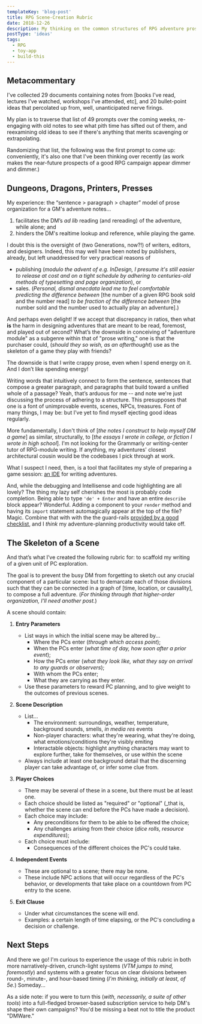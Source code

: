 ```yaml
---
templateKey: 'blog-post'
title: RPG Scene-Creation Rubric
date: 2018-12-26
description: My thinking on the common structures of RPG adventure prose, and a proposed rubric to shape my writing of personal RPG modules in the future.  
postType: 'ideas'
tags:
  - RPG
  - toy-app
  - build-this
---
```


## Metacommentary

I've collected 29 documents containing notes from [books I've read, lectures I’ve watched, workshops I've attended, etc], and 20 bullet-point ideas that percolated up from, well, unanticipated nerve firings.

My plan is to traverse that list of 49 prompts over the coming weeks, re-engaging with old notes to see what pith time has sifted out of them, and reexamining old ideas to see if there's anything that merits scavenging or extrapolating.

Randomizing that list, the following was the first prompt to come up: conveniently, it's also one that I've been thinking over recently (as work makes the near-future prospects of a good RPG campaign appear dimmer and dimmer.)

## Dungeons, Dragons, Printers, Presses

My experience: the “sentence > paragraph > chapter” model of prose organization for a GM's adventure notes...

1. facilitates the DM’s _ad lib_ reading (and rereading) of the adventure, while alone; and
1. hinders the DM's realtime lookup and reference, while playing the game.

I doubt this is the oversight of (two Generations, now?!) of writers, editors, and designers. Indeed, this may well have been noted by publishers, already, but left unaddressed for very practical reasons of

- publishing (_modulo the advent of e.g. InDesign, I presume it's still easier to release at cost and on a tight schedule by adhering to centuries-old methods of typesetting and page organization_), or
- sales. (_Personal, dismal anecdata lead me to feel comfortable predicting the difference between_ [the number of a given RPG book sold and the number read] _to be fraction of the difference between_ [the number sold and the number used to actually play an adventure].)

And perhaps even delight! If we accept that discrepancy in ratios, then what **is** the harm in designing adventures that are meant to be read, foremost, and played out of second? What’s the downside in conceiving of "adventure module" as a subgenre within that of "prose writing," one is that the purchaser could, (_should they so wish, as an afterthought_) use as the skeleton of a game they play with friends?

The downside is that I write crappy prose, even when I spend energy on it. And I don’t like spending energy!

Writing words that intuitively connect to form the sentence, sentences that compose a greater paragraph, and paragraphs that build toward a unified whole of a passage? Yeah, that’s arduous for me -- and note we're just discussing the process of adhering to a structure. This presupposes that one is a font of unimprovable events, scenes, NPCs, treasures. Font of many things, I may be: but I’ve yet to find myself ejecting good ideas regularly.

More fundamentally, I don't think of [_the notes I construct to help myself DM a game_] as similar, structurally, to [_the essays I wrote in college, or fiction I wrote in high school_]. I'm not looking for the Grammarly or writing-center tutor of RPG-module writing. If anything, my adventures' closest architectural cousin would be the codebases I pick through at work. 

What I suspect I need, then, is a tool that facilitates my style of preparing a game session: [an IDE](https://softwareengineering.stackexchange.com/a/21092) for writing adventures. 

And, while the debugging and Intellisense and code highlighting are all lovely? The thing my lazy self cherishes the most is probably code completion. Being able to type `'de' + Enter` and have an entire `describe` block appear? Wonderful. Adding a component to your `render` method and having its `import` statement automagically appear at the top of the file? Magic. Combine that with with the the guard-rails [provided by a good checklist](https://www.npr.org/templates/story/story.php?storyId=122226184), and I _think_ my adventure-planning productivity would take off. 

## The Skeleton of a Scene

And that’s what I’ve created the following rubric for: to scaffold my writing of a given unit of PC exploration. 

The goal is to prevent the busy DM from forgetting to sketch out any crucial component of a particular scene: but to demarcate each of those divisions such that they can be connected in a graph of [time, location, or causality], to compose a full adventure. (_For thinking through that higher-order organization, I'll need another post._)

A scene should contain:

1. **Entry Parameters**
    * List ways in which the initial scene may be altered by...
        * Where the PCs enter (_through which access point_); 
        * When the PCs enter (_what time of day, how soon after a prior event_); 
        * How the PCs enter (_what they look like, what they say on arrival to any guards or observers_); 
        * With whom the PCs enter; 
        * What they are carrying as they enter.
    * Use these parameters to reward PC planning, and to give weight to the outcomes of previous scenes. 

1. **Scene Description**
    * List... 
        * The environment: surroundings, weather, temperature, background sounds, smells, _in media res_ events 
        * Non-player characters: what they're wearing, what they're doing, what emotions/conditions they're visibly emiting  
        * Interactable objects: highlight anything characters may want to explore further, take for themselves, or use within the scene
    * Always include at least one background detail that the discerning player can take advantage of, or infer some clue from.

1. **Player Choices**
    * There may be several of these in a scene, but there must be at least one.
    * Each choice should be listed as "required" or "optional" (_that is, whether the scene can end before the PCs have made a decision).
    * Each choice may include:
        * Any preconditions for them to be able to be offered the choice; 
        * Any challenges arising from their choice (_dice rolls, resource expenditures_); 
    * Each choice must include: 
        * Consequences of the different choices the PC's could take.

1. **Independent Events**
    * These are optional to a scene; there may be none.
    * These include NPC actions that will occur regardless of the PC's behavior, or developments that take place on a countdown from PC entry to the scene.

1. **Exit Clause** 
    * Under what circumstances the scene will end.
    * Examples: a certain length of time elapsing, or the PC's concluding a decision or challenge.
    
## Next Steps

And there we go! I'm curious to experience the usage of this rubric in both more narratively-driven, crunch-light systems (_VTM jumps to mind, foremostly_) and systems with a greater focus on clear divisions between round-, minute-, and hour-based timing (_I'm thinking, initially at least, of 5e._) Someday...

As a side note: if you were to turn this (_with, necessarily, a suite of other tools_) into a full-fledged browser-based subscription service to help DM's shape their own campaigns? You'd be missing a beat not to title the product "DMWare."